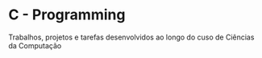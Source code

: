 # C - Programming
Trabalhos, projetos e tarefas desenvolvidos ao longo do cuso de Ciências da Computação
